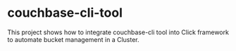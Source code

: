 # couchbase-cli-tool
This project shows how to integrate couchbase-cli tool into Click framework to automate bucket management in a Cluster.
